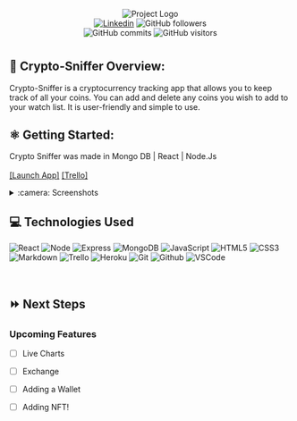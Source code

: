 
<p align="center">
<img alt="Project Logo" src="https://i.ibb.co/549MLdr/Screen-Shot-2022-06-13-at-11-15-57-AM.png">
<br>
<a href= "https://www.linkedin.com/in/maroofkhn/"><img alt="Linkedin" src="https://img.shields.io/badge/-in/MaroofKhan-gray?style=flat&logo=Linkedin&logoColor=white"></a>
<img alt="GitHub followers" src="https://img.shields.io/github/followers/coltonsaywhatt?style=social">
<br>
<img alt="GitHub commits" src="https://img.shields.io/github/last-commit/coltonsaywhatt/Flix-Sync">
<img alt="GitHub visitors" src="https://visitor-badge.glitch.me/badge?page_id=coltonsaywhatt.coltonsaywhatt">
</p>

#

## :eyes: Crypto-Sniffer Overview:

Crypto-Sniffer is a cryptocurrency tracking app that allows you to keep track of all your coins. You can add and delete any coins you wish to add to your watch list. It is user-friendly and simple to use.


## :atom_symbol: Getting Started: 
Crypto Sniffer was made in Mongo DB | React | Node.Js
<br>   
[[Launch App]](https://cryptosniffer.herokuapp.com/bitcoin/) 
[[Trello]](https://trello.com/b/kn9V6zN6/crypto)

<details>
<summary> :camera: Screenshots</summary>

  | Description | Screenshot |
  |------------ | ------------|
  | <h3 align="center">SignUp</h3> | <img src="https://i.ibb.co/w02S2xM/Screen-Shot-2022-06-13-at-10-55-54-AM.png"/>
  | <h3 align="center">Home</h3> | <img src="https://i.ibb.co/ZM7Syyk/Screen-Shot-2022-06-13-at-10-58-07-AM.png"/>
  | <h3 align="center">Details</h3> | <img src="https://i.ibb.co/vZSySfd/Screen-Shot-2022-06-13-at-10-58-15-AM.png"/>
  | <h3 align="center">WatchList</h3> | <img src="https://i.ibb.co/8sBQv15/Screen-Shot-2022-06-13-at-10-58-24-AM.png"/>
  | <h3 align="center">LogOut</h3> | <img src="https://i.ibb.co/KjS8mw3/Screen-Shot-2022-06-13-at-10-55-47-AM.png"/>
  


</details>

## :computer: Technologies Used

![React](https://img.shields.io/badge/-React-333?style=flat&logo=react)
![Node](https://img.shields.io/badge/-Node.js-333?style=flat&logo=node.js)
![Express](https://img.shields.io/badge/-Express-333?style=flat&logo=express)
![MongoDB](https://img.shields.io/badge/-MongoDB-333?style=flat&logo=mongodb)
![JavaScript](https://img.shields.io/badge/-JavaScript-333?style=flat&logo=javascript) 
![HTML5](https://img.shields.io/badge/-HTML5-333?style=flat&logo=html5)
![CSS3](https://img.shields.io/badge/-CSS-333?style=flat&logo=css3)
![Markdown](https://img.shields.io/badge/-Markdown-333?style=flat&logo=markdown)
![Trello](https://img.shields.io/badge/-Trello-333?style=flat&logo=trello) 
![Heroku](https://img.shields.io/badge/-Heroku-333?style=flat&logo=heroku)
![Git](https://img.shields.io/badge/-Git-333?style=flat&logo=git)
![Github](https://img.shields.io/badge/-GitHub-333?style=flat&logo=github)
![VSCode](https://img.shields.io/badge/-VS_Code-333?style=flat&logo=visualstudio)

<br>

## :fast_forward: Next Steps   

### Upcoming Features

- [ ] Live Charts

- [ ] Exchange   

- [ ] Adding a Wallet

- [ ] Adding NFT!
